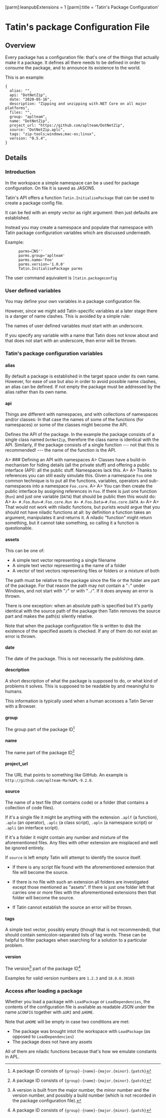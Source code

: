 [parm]:leanpubExtensions = 1
[parm]:title             = 'Tatin's Package Configuration'


# Tatin's package Configuration File

## Overview 

Every package has a configuration file: that's one of the things that actually make it a package. It defines all there needs to be defined in order to consume the package, and to announce its existence to the world.

This is an example:

```
{
  alias: "",
  api: "DotNetZip",
  date: "2020-05-16",
  description: "Zipping and unzipping with.NET Core on all major platforms",
  files: "",
  group: "aplteam",
  name: "DotNetZip",
  project_url: "https://github.com/aplteam/DotNetZip",
  source: "DotNetZip.aplc",
  tags: "zip-tools;windows;mac-os;linux",
  version: "0.5.4",
}
```
## Details

### Introduction

In the workspace a simple namespace can be a used for package configuration. On file it is saved as JASON5.

Tatin's API offers a function `Tatin.InitialisePackage` that can be used to create a package config file.

It can be fed with an empty vector as right argument: then just defaults are established.

Instead you may create a namespace and populate that namespace with Tatin package configuration variables which are discussed underneath.

Example:

```
      parms←⎕NS''
      parms.group←'aplteam'
      parms.name←'Foo'
      parms.version←'1.0.0'
      Tatin.InitialisePackage parms 
```

The user command aquivalent is `]tatin.packageconfig`


### User defined variables

You may define your own variables in a package configuration file.

However, since we might add Tatin-specific variables at a later stage there is a danger of name clashes. This is avoided by a simple rule:

The names of user defined variables _must_ start with an underscore.

If you specify any variable with a name that Tatin does not know about and that does not start with an underscore, then error will be thrown.


### Tatin's package configuration variables

#### alias

By default a package is established in the target space under its own name. However, for ease of use but also in order to avoid possible name clashes, an alias can be defined. If not empty the package must be addressed by the alias rather than its own name.

#### api

Things are different with namespaces, and with collections of namespaces and/or classes: In that case the names of some of the functions (for namespaces) or some of the classes might become the API.

Defines the API of the package. In the example the package consists of a single class named `DotNetZip`, therefore the class name is identical with the API. Similarly, if the package consists of a single function --- not that this is recommended! --- the name of the function is the API.

A> ### Defining an API with namespaces
A> Classes have a build-in mechanism for hiding details (all the private stuff) and offering a public interface (API): all the public stuff. Namespaces lack this.
A>
A> Thanks to references you can still easily simulate this. Given a namespace `Foo` one common technique is to put all the functions, variables, operators and sub-namespaces into a namespace `Foo.core`.
A> 
A> You can then create the public interface by assigning references in `Foo`. If there is just one function (`Run`) and just one variable (`DATA`) that should be public then this would do:
A> ```
A> #.Foo.Run←#.Foo.core.Run
A> #.Foo.Data←#.Foo.core.DATA
A> ```
A>
A> That would not work with niladic functions, but purists would argue that you should not have niladic functions at all: by definition a function takes an argument, manipulates it and returns it. A niladic "function" might return something, but it  cannot take something, so calling it a function is questionable.

#### assets

This can be one of:

* A simple text vector representing a single filename
* A simple text vector representing a the name of a folder
* A vector of text vectors representing files or folders or a mixture of both

The path must be relative to the package since the file or the folder are part of the package. For that reason the path may not contain a "`:`" under Windows, and not start with "`/`" or with "`./`". If it does anyway an error is thrown.

There is one exception: when an absolute path is specified but it's partly identical with the source path of the package then Tatin removes the source part and makes the path(s) silently relative. 

Note that when the package configuration file is written to disk the existence of the specified assets is checked. If any of them do not exist an error is thrown.

#### date

The date of the package. This is not necessarily the publishing date.

#### description

A short description of what the package is supposed to do, or what kind of problems it solves. This is supposed to be readable by and meaningful to humans.

This information is typically used when a human accesses a Tatin Server with a Browser.

#### group

The group part of the package ID[^id]

#### name

The name part of the package ID[^id]

#### project_url

The URL that points to something like GitHub. An example is `http://github.com/aplteam-MarkAPL-9.2.0`.

#### source

The name of a text file (that contains code) or a folder (that contains a collection of code files).

If it's a single file it might be anything with the extension `.aplf` (a function), `.aplo` (an operator), `.aplc` (a class script), `.apln` (a namespace script) or `.apli` (an interface script).

If it's a folder it might contain any number and mixture of the aforementioned files. Any files with other extension are misplaced and well be ignored entirely.

If `source` is left empty Tatin will attempt to identify the source itself.

* If there is any script file found with the aforementioned extension that file will become the source.

* If there is no file with such an extension all folders are investigated except those mentioned as "assets". If there is just one folder left that carries one or more files with the aforementioned extensions then that folder will become the source.

* If Tatin cannot establish the source an error will be thrown.

#### tags

A simple text vector, possibly empty (though that is not recommended), that should contain semicolon-separated lists of tag words. These can be helpful to filter packages when searching for a solution to a particular problem.

#### version

The version[^version] part of the package ID[^id]

[^id]: A package ID consists of `{group}-{name}-{major.{minor}.{patch}`
[^version]: A version is built from the major number, the minor number and the version number, and possibly a build number (which is not recorded in the package configuration file). 

  Examples for valid version numbers are `1.2.3` and `18.0.0.30165`

### Access after loading a package

Whether you load a package with `LoadPackage` or `LoadDependencies`, the contents of the configuration file is available as readable JSON under the name `∆CONFIG` together with `∆URI` and `∆HOME`.

Note that `∆HOME` will be empty in case two conditions are met:

* The package was brought intot the workspace with `LoadPackage` (as opposed to `LoadDependencies`)
* The package does not have any assets

All of them are niladic functions because that's how we emulate constants in APL.